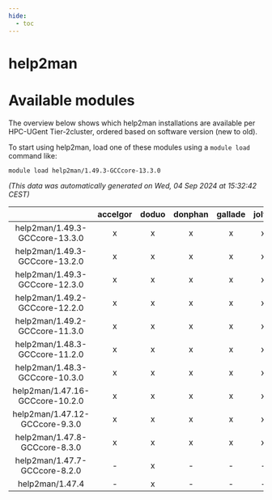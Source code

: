 ```yaml
---
hide:
  - toc
---
```


help2man
========

# Available modules


The overview below shows which help2man installations are available per HPC-UGent Tier-2cluster, ordered based on software version (new to old).

To start using help2man, load one of these modules using a `module load` command like:

```shell
module load help2man/1.49.3-GCCcore-13.3.0
```

*(This data was automatically generated on Wed, 04 Sep 2024 at 15:32:42 CEST)*  

| |accelgor|doduo|donphan|gallade|joltik|shinx|skitty|
| :---: | :---: | :---: | :---: | :---: | :---: | :---: | :---: |
|help2man/1.49.3-GCCcore-13.3.0|x|x|x|x|x|x|x|
|help2man/1.49.3-GCCcore-13.2.0|x|x|x|x|x|x|x|
|help2man/1.49.3-GCCcore-12.3.0|x|x|x|x|x|x|x|
|help2man/1.49.2-GCCcore-12.2.0|x|x|x|x|x|x|x|
|help2man/1.49.2-GCCcore-11.3.0|x|x|x|x|x|x|x|
|help2man/1.48.3-GCCcore-11.2.0|x|x|x|x|x|x|x|
|help2man/1.48.3-GCCcore-10.3.0|x|x|x|x|x|-|x|
|help2man/1.47.16-GCCcore-10.2.0|x|x|x|x|x|-|x|
|help2man/1.47.12-GCCcore-9.3.0|x|x|x|x|x|-|x|
|help2man/1.47.8-GCCcore-8.3.0|x|x|x|x|x|-|x|
|help2man/1.47.7-GCCcore-8.2.0|-|x|-|-|-|-|-|
|help2man/1.47.4|-|x|-|-|-|-|-|
